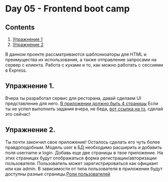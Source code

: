 #  Day 05 - Frontend boot camp

## Contents

1. [Упражнение 1](#упражнение-1)
2. [Упражнение 2](#упражнение-2) 

В данном проекте рассматриваются шаблонизаторы для HTML и преимущества их использования, а также отправление запросами на сервер с клиента. Работа с куками и то, как можно работать с сессиями в Express.
## Упражнение 1.

Вчера ты разработал сервис для ресторана, давай сделаем UI представление для него. [В приложении должно быть 4 страницы](./src/chapter_1/Exercise_1.md)
Если ты не успел выполнить задания вчера, не беда, [вот ссылка на тз](./src/chapter_1/Exercise_1_TZ.md), сделай это сейчас!

## Упражнение 2. 

Ты почти закончил свое приложение! Осталось сделать его чуть более правдоподобным. Модель user в БД необходимо расширить и добавить поля username и login. Добавь еще две страницы в твое приложение. На этих страницах будут отображаться форма регистрации/авторизации пользователя. Пользователь может зарегистрироваться как официант или как admin. В зависимости от типа пользователя в приложении будут доступны разные страницы.[Роли пользователей](./src/chapter_2/Exercise_2.md)

